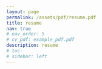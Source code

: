 ```yaml
---
layout: page
permalink: /assets/pdf/resume.pdf
title: resume
nav: true
# nav_order: 5
# cv_pdf: example_pdf.pdf
description: resume
# toc:
# sidebar: left
---
```

